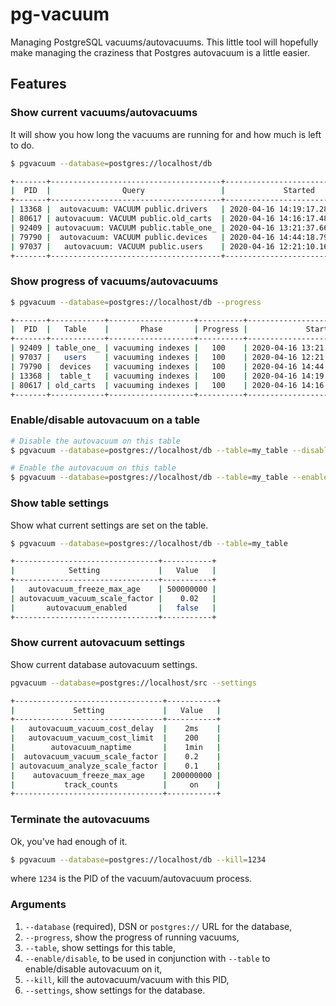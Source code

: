 # pg-vacuum
Managing PostgreSQL vacuums/autovacuums. This little tool will hopefully make managing the craziness that Postgres autovacuum is a little easier.

## Features

### Show current vacuums/autovacuums
It will show you how long the vacuums are running for and how much is left to do.

```bash
$ pgvacuum --database=postgres://localhost/db

+-------+--------------------------------------+----------------------------------+----------------+
|  PID  |                Query                 |             Started              |    Duration    |
+-------+--------------------------------------+----------------------------------+----------------+
| 13368 |  autovacuum: VACUUM public.drivers   | 2020-04-16 14:19:17.289047+00:00 | 0:53:24.403651 |
| 80617 | autovacuum: VACUUM public.old_carts  | 2020-04-16 14:16:17.484278+00:00 | 0:56:24.208420 |
| 92409 | autovacuum: VACUUM public.table_one_ | 2020-04-16 13:21:37.663504+00:00 | 1:51:04.029194 |
| 79790 |  autovacuum: VACUUM public.devices   | 2020-04-16 14:44:18.791010+00:00 | 0:28:22.901688 |
| 97037 |   autovacuum: VACUUM public.users    | 2020-04-16 12:21:10.163915+00:00 | 2:51:31.528783 |
+-------+--------------------------------------+----------------------------------+----------------+
```


### Show progress of vacuums/autovacuums

```bash
$ pgvacuum --database=postgres://localhost/db --progress

+-------+------------+-------------------+----------+----------------------------------+----------------+
|  PID  |   Table    |       Phase       | Progress |             Started              |    Duration    |
+-------+------------+-------------------+----------+----------------------------------+----------------+
| 92409 | table_one_ | vacuuming indexes |   100    | 2020-04-16 13:21:37.663504+00:00 | 1:54:48.656212 |
| 97037 |   users    | vacuuming indexes |   100    | 2020-04-16 12:21:10.163915+00:00 | 2:55:16.155801 |
| 79790 |  devices   | vacuuming indexes |   100    | 2020-04-16 14:44:18.791010+00:00 | 0:32:07.528706 |
| 13368 |  table_t   | vacuuming indexes |   100    | 2020-04-16 14:19:17.289047+00:00 | 0:57:09.030669 |
| 80617 | old_carts  | vacuuming indexes |   100    | 2020-04-16 14:16:17.484278+00:00 | 1:00:08.835438 |
+-------+------------+-------------------+----------+----------------------------------+----------------+
```

### Enable/disable autovacuum on a table

```bash
# Disable the autovacuum on this table
$ pgvacuum --database=postgres://localhost/db --table=my_table --disable

# Enable the autovacuum on this table
$ pgvacuum --database=postgres://localhost/db --table=my_table --enable
```

### Show table settings

Show what current settings are set on the table.

```bash
$ pgvacuum --database=postgres://localhost/db --table=my_table

+--------------------------------+-----------+
|            Setting             |   Value   |
+--------------------------------+-----------+
|   autovacuum_freeze_max_age    | 500000000 |
| autovacuum_vacuum_scale_factor |    0.02   |
|       autovacuum_enabled       |   false   |
+--------------------------------+-----------+
```

### Show current autovacuum settings

Show current database autovacuum settings.

```bash
pgvacuum --database=postgres://localhost/src --settings

+---------------------------------+-----------+
|             Setting             |   Value   |
+---------------------------------+-----------+
|   autovacuum_vacuum_cost_delay  |    2ms    |
|   autovacuum_vacuum_cost_limit  |    200    |
|        autovacuum_naptime       |    1min   |
|  autovacuum_vacuum_scale_factor |    0.2    |
| autovacuum_analyze_scale_factor |    0.1    |
|    autovacuum_freeze_max_age    | 200000000 |
|           track_counts          |     on    |
+---------------------------------+-----------+
```


### Terminate the autovacuums

Ok, you've had enough of it.

```bash
$ pgvacuum --database=postgres://localhost/db --kill=1234
```

where `1234` is the PID of the vacuum/autovacuum process.


### Arguments
1. `--database` (required), DSN or `postgres://` URL for the database,
2. `--progress`, show the progress of running vacuums,
3. `--table`, show settings for this table,
4. `--enable/disable`, to be used in conjunction with `--table` to enable/disable autovacuum on it,
5. `--kill`, kill the autovacuum/vacuum with this PID,
6. `--settings`, show settings for the database.

